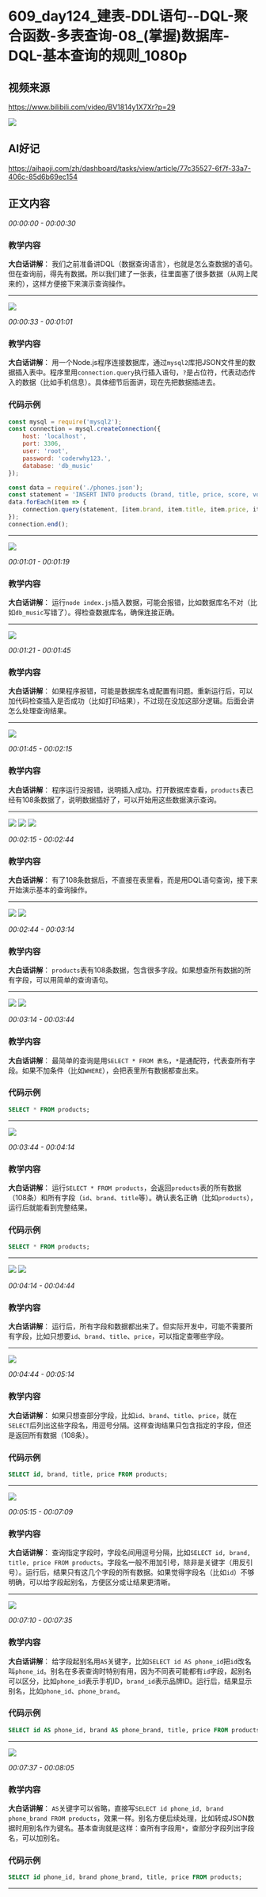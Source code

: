 # 609_day124_建表-DDL语句--DQL-聚合函数-多表查询-08_(掌握)数据库-DQL-基本查询的规则_1080p

## 视频来源

https://www.bilibili.com/video/BV1814y1X7Xr?p=29

![](https://pic.aihaoji.com/user_cf07d812-ef26-8550-a50d-768cff660798/img/20250624/77c35527-6f7f-33a7-406c-85d6b69ec154/63e77225-bf0d-4cf8-9ac8-a93264e3f6a6.webp)

## AI好记

https://aihaoji.com/zh/dashboard/tasks/view/article/77c35527-6f7f-33a7-406c-85d6b69ec154

## 正文内容

*00:00:00 - 00:00:30*

### 教学内容

**大白话讲解**：
我们之前准备讲DQL（数据查询语言），也就是怎么查数据的语句。但在查询前，得先有数据。所以我们建了一张表，往里面塞了很多数据（从网上爬来的），这样方便接下来演示查询操作。

---

![](https://pic.aihaoji.com/user_cf07d812-ef26-8550-a50d-768cff660798/img/20250624/77c35527-6f7f-33a7-406c-85d6b69ec154/63a2d0c6-a4c1-48d7-b252-59af1154e956.webp)

*00:00:33 - 00:01:01*

### 教学内容

**大白话讲解**：
用一个Node.js程序连接数据库，通过`mysql2`库把JSON文件里的数据插入表中。程序里用`connection.query`执行插入语句，`?`是占位符，代表动态传入的数据（比如手机信息）。具体细节后面讲，现在先把数据插进去。

### 代码示例

```javascript
const mysql = require('mysql2');
const connection = mysql.createConnection({
    host: 'localhost',
    port: 3306,
    user: 'root',
    password: 'coderwhy123.',
    database: 'db_music'
});

const data = require('./phones.json');
const statement = 'INSERT INTO products (brand, title, price, score, vote_cnt, url, pid) VALUES (?, ?, ?, ?, ?, ?, ?)';
data.forEach(item => {
    connection.query(statement, [item.brand, item.title, item.price, item.score, item.vote_cnt, item.url, item.pid]);
});
connection.end();
```

---

![](https://pic.aihaoji.com/user_cf07d812-ef26-8550-a50d-768cff660798/img/20250624/77c35527-6f7f-33a7-406c-85d6b69ec154/dd18fb67-e5e6-46de-9cff-0d28f366af1f.webp)

*00:01:01 - 00:01:19*

### 教学内容

**大白话讲解**：
运行`node index.js`插入数据，可能会报错，比如数据库名不对（比如`db_music`写错了）。得检查数据库名，确保连接正确。

---

![](https://pic.aihaoji.com/user_cf07d812-ef26-8550-a50d-768cff660798/img/20250624/77c35527-6f7f-33a7-406c-85d6b69ec154/bac0c1d5-c4e9-4068-951a-d7e514fbd7b4.webp)

*00:01:21 - 00:01:45*

### 教学内容

**大白话讲解**：
如果程序报错，可能是数据库名或配置有问题。重新运行后，可以加代码检查插入是否成功（比如打印结果），不过现在没加这部分逻辑。后面会讲怎么处理查询结果。

---

![](https://pic.aihaoji.com/user_cf07d812-ef26-8550-a50d-768cff660798/img/20250624/77c35527-6f7f-33a7-406c-85d6b69ec154/03808273-a5f6-4bf0-a021-4927d7737a2c.webp)

*00:01:45 - 00:02:15*

### 教学内容

**大白话讲解**：
程序运行没报错，说明插入成功。打开数据库查看，`products`表已经有108条数据了，说明数据插好了，可以开始用这些数据演示查询。

---

![](https://pic.aihaoji.com/user_cf07d812-ef26-8550-a50d-768cff660798/img/20250624/77c35527-6f7f-33a7-406c-85d6b69ec154/14f79627-a31a-4421-89e1-91f14061599c.webp)
![](https://pic.aihaoji.com/user_cf07d812-ef26-8550-a50d-768cff660798/img/20250624/77c35527-6f7f-33a7-406c-85d6b69ec154/0cf75063-f03a-4fde-9fe8-b4eba5312cd0.webp)
![](https://pic.aihaoji.com/user_cf07d812-ef26-8550-a50d-768cff660798/img/20250624/77c35527-6f7f-33a7-406c-85d6b69ec154/020e8f0e-93bd-4d7e-b35d-0004611a5c56.webp)

*00:02:15 - 00:02:44*

### 教学内容

**大白话讲解**：
有了108条数据后，不直接在表里看，而是用DQL语句查询，接下来开始演示基本的查询操作。

---

![](https://pic.aihaoji.com/user_cf07d812-ef26-8550-a50d-768cff660798/img/20250624/77c35527-6f7f-33a7-406c-85d6b69ec154/54c1d13b-69ab-45b5-91a5-a4457ba49636.webp)
![](https://pic.aihaoji.com/user_cf07d812-ef26-8550-a50d-768cff660798/img/20250624/77c35527-6f7f-33a7-406c-85d6b69ec154/5b1a849d-935d-453e-985a-3290eb84b845.webp)

*00:02:44 - 00:03:14*

### 教学内容

**大白话讲解**：
`products`表有108条数据，包含很多字段。如果想查所有数据的所有字段，可以用简单的查询语句。

---

![](https://pic.aihaoji.com/user_cf07d812-ef26-8550-a50d-768cff660798/img/20250624/77c35527-6f7f-33a7-406c-85d6b69ec154/b65815f7-d52e-4720-8092-90483643e16e.webp)
![](https://pic.aihaoji.com/user_cf07d812-ef26-8550-a50d-768cff660798/img/20250624/77c35527-6f7f-33a7-406c-85d6b69ec154/ae6c16b7-7cb7-41b9-b05c-e74faef2e29c.webp)

*00:03:14 - 00:03:44*

### 教学内容

**大白话讲解**：
最简单的查询是用`SELECT * FROM 表名`，`*`是通配符，代表查所有字段。如果不加条件（比如`WHERE`），会把表里所有数据都查出来。

### 代码示例

```sql
SELECT * FROM products;
```

---

![](https://pic.aihaoji.com/user_cf07d812-ef26-8550-a50d-768cff660798/img/20250624/77c35527-6f7f-33a7-406c-85d6b69ec154/65b0dde3-c766-4aca-8c35-86240371786b.webp)

*00:03:44 - 00:04:14*

### 教学内容

**大白话讲解**：
运行`SELECT * FROM products`，会返回`products`表的所有数据（108条）和所有字段（`id`、`brand`、`title`等）。确认表名正确（比如`products`），运行后就能看到完整结果。

### 代码示例

```sql
SELECT * FROM products;
```

---

![](https://pic.aihaoji.com/user_cf07d812-ef26-8550-a50d-768cff660798/img/20250624/77c35527-6f7f-33a7-406c-85d6b69ec154/dc37d80e-cc20-40ab-b337-9a46a02593b2.webp)
![](https://pic.aihaoji.com/user_cf07d812-ef26-8550-a50d-768cff660798/img/20250624/77c35527-6f7f-33a7-406c-85d6b69ec154/f4e705a1-a360-46e7-9828-b30abfcfc9b2.webp)

*00:04:14 - 00:04:44*

### 教学内容

**大白话讲解**：
运行后，所有字段和数据都出来了。但实际开发中，可能不需要所有字段，比如只想要`id`、`brand`、`title`、`price`，可以指定查哪些字段。

---

![](https://pic.aihaoji.com/user_cf07d812-ef26-8550-a50d-768cff660798/img/20250624/77c35527-6f7f-33a7-406c-85d6b69ec154/78b2d554-e5f5-47ed-9576-22d8d573b795.webp)

*00:04:44 - 00:05:14*

### 教学内容

**大白话讲解**：
如果只想查部分字段，比如`id`、`brand`、`title`、`price`，就在`SELECT`后列出这些字段名，用逗号分隔。这样查询结果只包含指定的字段，但还是返回所有数据（108条）。

### 代码示例

```sql
SELECT id, brand, title, price FROM products;
```

---

![](https://pic.aihaoji.com/user_cf07d812-ef26-8550-a50d-768cff660798/img/20250624/77c35527-6f7f-33a7-406c-85d6b69ec154/5e5f8b76-8a58-4354-bcb7-ba45bcffc240.webp)

*00:05:15 - 00:07:09*

### 教学内容

**大白话讲解**：
查询指定字段时，字段名间用逗号分隔，比如`SELECT id, brand, title, price FROM products`。字段名一般不用加引号，除非是关键字（用反引号）。运行后，结果只有这几个字段的所有数据。如果觉得字段名（比如`id`）不够明确，可以给字段起别名，方便区分或让结果更清晰。

---

![](https://pic.aihaoji.com/user_cf07d812-ef26-8550-a50d-768cff660798/img/20250624/77c35527-6f7f-33a7-406c-85d6b69ec154/e928366a-7075-448e-b5f4-d0f66b6df564.webp)

*00:07:10 - 00:07:35*

### 教学内容

**大白话讲解**：
给字段起别名用`AS`关键字，比如`SELECT id AS phone_id`把`id`改名叫`phone_id`。别名在多表查询时特别有用，因为不同表可能都有`id`字段，起别名可以区分，比如`phone_id`表示手机ID，`brand_id`表示品牌ID。运行后，结果显示别名，比如`phone_id`、`phone_brand`。

### 代码示例

```sql
SELECT id AS phone_id, brand AS phone_brand, title, price FROM products;
```

---

![](https://pic.aihaoji.com/user_cf07d812-ef26-8550-a50d-768cff660798/img/20250624/77c35527-6f7f-33a7-406c-85d6b69ec154/bc6d7db2-73fe-4d32-aa1a-4e98816e398d.webp)

*00:07:37 - 00:08:05*

### 教学内容

**大白话讲解**：
`AS`关键字可以省略，直接写`SELECT id phone_id, brand phone_brand FROM products`，效果一样。别名方便后续处理，比如转成JSON数据时用别名作为键名。基本查询就是这样：查所有字段用`*`，查部分字段列出字段名，可以加别名。

### 代码示例

```sql
SELECT id phone_id, brand phone_brand, title, price FROM products;
```

---